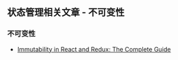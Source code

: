 ## 状态管理相关文章 - 不可变性

### 不可变性
- [Immutability in React and Redux: The Complete Guide](https://daveceddia.com/react-redux-immutability-guide/)